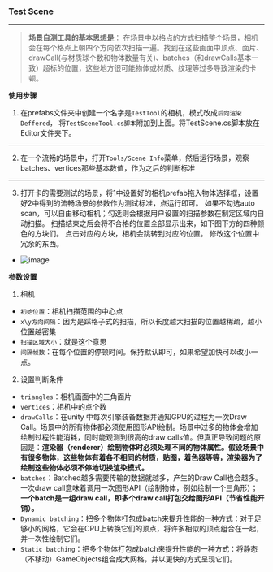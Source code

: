 ### Test Scene
 
-------------
> **场景自测工具的基本思想是**：
> 在场景中以格点的方式扫描整个场景，相机会在每个格点上朝四个方向依次扫描一遍。找到在这些画面中顶点、面片、drawCall(与材质球个数和物体数量有关)、batches（和drawCalls基本一致）超标的位置，这些地方很可能物体或材质、纹理等过多导致渲染的卡顿。

**使用步骤**
1. 在prefabs文件夹中创建一个名字是`TestTool`的相机，模式改成`后向渲染Deffered`， 将`TestSceneTool.cs脚本`附加到上面。将TestScene.cs脚本放在Editor文件夹下。
- --------
2.  在一个流畅的场景中，打开`Tools/Scene Info`菜单，然后运行场景，观察batches、vertices那些基本数值，作为之后的判断标准
- -------------
3.  打开卡的需要测试的场景，将1中设置好的相机prefab拖入物体选择框，设置好2中得到的流畅场景的参数作为测试标准，点运行即可。
如果不勾选auto scan，可以自由移动相机；勾选则会根据用户设置的扫描参数在制定区域内自动扫描。
扫描结束之后会将不合格的位置全部显示出来，如下图下方的四种颜色的方块们。
点击对应的方块，相机会跳转到对应的位置。
修改这个位置中冗余的东西。
- ![image](https://github.com/ZhangRuoFfei/Unity/blob/UnityEditorTool/Scene/Scene%20Test/demo.png)

**参数设置**
1. 相机
- `初始位置`：相机扫描范围的中心点
- `x\y方向间隔`：因为是踩格子式的扫描，所以长度越大扫描的位置越稀疏，越小位置越密集
- `扫描区域大小`：就是这个意思
- `间隔帧数`：在每个位置的停顿时间。保持默认即可，如果希望加快可以改小一点。
2. 设置判断条件
- `triangles`：相机画面中的三角面片
- `vertices`：相机中的点个数
- `drawCalls`：在unity 中每次引擎装备数据并通知GPU的过程为一次Draw Call。场景中的所有物体都必须使用图形API绘制。场景中过多的物体会增加绘制过程性能消耗，同时能观测到很高的draw calls值。但真正导致问题的原因是：**渲染器（renderer）绘制物体时必须处理不同的物体属性。假设场景中有很多物体，这些物体有着各不相同的材质，贴图，着色器等等，渲染器为了绘制这些物体必须不停地切换渲染模式。**
-  `batches`：Batched越多需要传输的数据就越多，产生的Draw Call也会越多。一次draw call意味着调用一次图形API（绘制物体，例如绘制一个三角形）；**一个batch是一组draw call，即多个draw call打包交给图形API（节省性能开销）。**
-  `Dynamic batching`：把多个物体打包成batch来提升性能的一种方式：对于足够小的网格，它会在CPU上转换它们的顶点，将许多相似的顶点组合在一起，并一次性绘制它们。
- `Static batching`：把多个物体打包成batch来提升性能的一种方式：将静态（不移动）GameObjects组合成大网格，并以更快的方式呈现它们。
